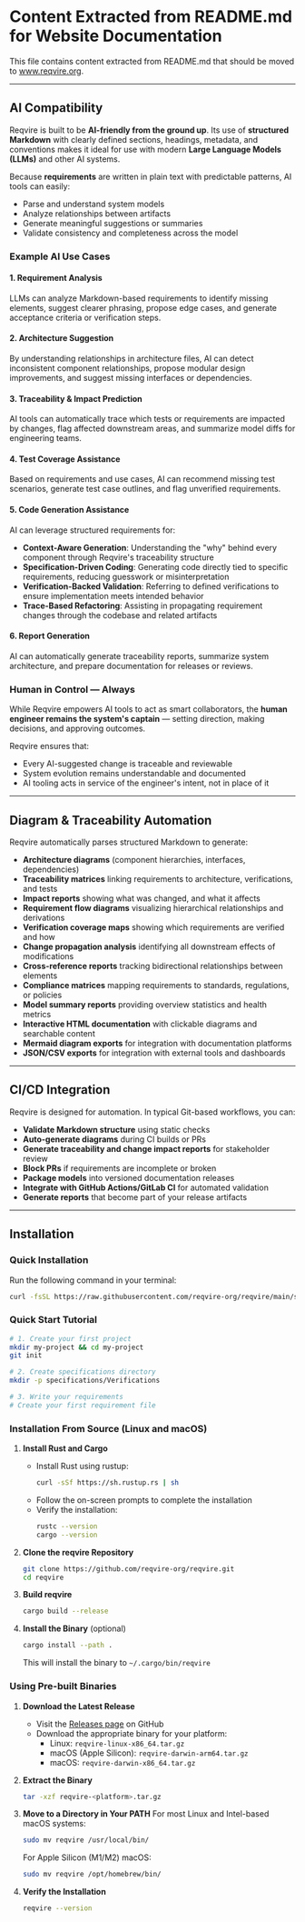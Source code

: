 # Content Extracted from README.md for Website Documentation

This file contains content extracted from README.md that should be moved to www.reqvire.org.

---

## AI Compatibility

Reqvire is built to be **AI-friendly from the ground up**. Its use of **structured Markdown** with clearly defined sections, headings, metadata, and conventions makes it ideal for use with modern **Large Language Models (LLMs)** and other AI systems.

Because **requirements** are written in plain text with predictable patterns, AI tools can easily:
- Parse and understand system models
- Analyze relationships between artifacts
- Generate meaningful suggestions or summaries
- Validate consistency and completeness across the model

### Example AI Use Cases

#### 1. Requirement Analysis
LLMs can analyze Markdown-based requirements to identify missing elements, suggest clearer phrasing, propose edge cases, and generate acceptance criteria or verification steps.

#### 2. Architecture Suggestion
By understanding relationships in architecture files, AI can detect inconsistent component relationships, propose modular design improvements, and suggest missing interfaces or dependencies.

#### 3. Traceability & Impact Prediction
AI tools can automatically trace which tests or requirements are impacted by changes, flag affected downstream areas, and summarize model diffs for engineering teams.

#### 4. Test Coverage Assistance
Based on requirements and use cases, AI can recommend missing test scenarios, generate test case outlines, and flag unverified requirements.

#### 5. Code Generation Assistance
AI can leverage structured requirements for:
- **Context-Aware Generation**: Understanding the "why" behind every component through Reqvire's traceability structure
- **Specification-Driven Coding**: Generating code directly tied to specific requirements, reducing guesswork or misinterpretation
- **Verification-Backed Validation**: Referring to defined verifications to ensure implementation meets intended behavior
- **Trace-Based Refactoring**: Assisting in propagating requirement changes through the codebase and related artifacts

#### 6. Report Generation
AI can automatically generate traceability reports, summarize system architecture, and prepare documentation for releases or reviews.

### Human in Control — Always

While Reqvire empowers AI tools to act as smart collaborators, the **human engineer remains the system's captain** — setting direction, making decisions, and approving outcomes.

Reqvire ensures that:
- Every AI-suggested change is traceable and reviewable
- System evolution remains understandable and documented
- AI tooling acts in service of the engineer's intent, not in place of it

---

## Diagram & Traceability Automation

Reqvire automatically parses structured Markdown to generate:

- **Architecture diagrams** (component hierarchies, interfaces, dependencies)
- **Traceability matrices** linking requirements to architecture, verifications, and tests
- **Impact reports** showing what was changed, and what it affects
- **Requirement flow diagrams** visualizing hierarchical relationships and derivations
- **Verification coverage maps** showing which requirements are verified and how
- **Change propagation analysis** identifying all downstream effects of modifications
- **Cross-reference reports** tracking bidirectional relationships between elements
- **Compliance matrices** mapping requirements to standards, regulations, or policies
- **Model summary reports** providing overview statistics and health metrics
- **Interactive HTML documentation** with clickable diagrams and searchable content
- **Mermaid diagram exports** for integration with documentation platforms
- **JSON/CSV exports** for integration with external tools and dashboards

---

## CI/CD Integration

Reqvire is designed for automation. In typical Git-based workflows, you can:

- **Validate Markdown structure** using static checks
- **Auto-generate diagrams** during CI builds or PRs
- **Generate traceability and change impact reports** for stakeholder review
- **Block PRs** if requirements are incomplete or broken
- **Package models** into versioned documentation releases
- **Integrate with GitHub Actions/GitLab CI** for automated validation
- **Generate reports** that become part of your release artifacts

---

## Installation

### Quick Installation

Run the following command in your terminal:
```bash
curl -fsSL https://raw.githubusercontent.com/reqvire-org/reqvire/main/scripts/install.sh | bash
```

### Quick Start Tutorial

```bash
# 1. Create your first project
mkdir my-project && cd my-project
git init

# 2. Create specifications directory
mkdir -p specifications/Verifications

# 3. Write your requirements
# Create your first requirement file
```

### Installation From Source (Linux and macOS)

1. **Install Rust and Cargo**
   - Install Rust using rustup:
     ```bash
     curl -sSf https://sh.rustup.rs | sh
     ```
   - Follow the on-screen prompts to complete the installation
   - Verify the installation:
     ```bash
     rustc --version
     cargo --version
     ```

2. **Clone the reqvire Repository**
   ```bash
   git clone https://github.com/reqvire-org/reqvire.git
   cd reqvire
   ```

3. **Build reqvire**
   ```bash
   cargo build --release
   ```

4. **Install the Binary** (optional)
   ```bash
   cargo install --path .
   ```
   This will install the binary to `~/.cargo/bin/reqvire`

### Using Pre-built Binaries

1. **Download the Latest Release**
   - Visit the [Releases page](https://github.com/reqvire-org/reqvire/releases) on GitHub
   - Download the appropriate binary for your platform:
     - Linux: `reqvire-linux-x86_64.tar.gz`
     - macOS (Apple Silicon): `reqvire-darwin-arm64.tar.gz`
     - macOS: `reqvire-darwin-x86_64.tar.gz`

2. **Extract the Binary**
   ```bash
   tar -xzf reqvire-<platform>.tar.gz
   ```

3. **Move to a Directory in Your PATH**
   For most Linux and Intel-based macOS systems:
   ```bash
   sudo mv reqvire /usr/local/bin/
   ````

    For Apple Silicon (M1/M2) macOS:
    ```bash
    sudo mv reqvire /opt/homebrew/bin/
    ```

4. **Verify the Installation**
   ```bash
   reqvire --version
   ```

